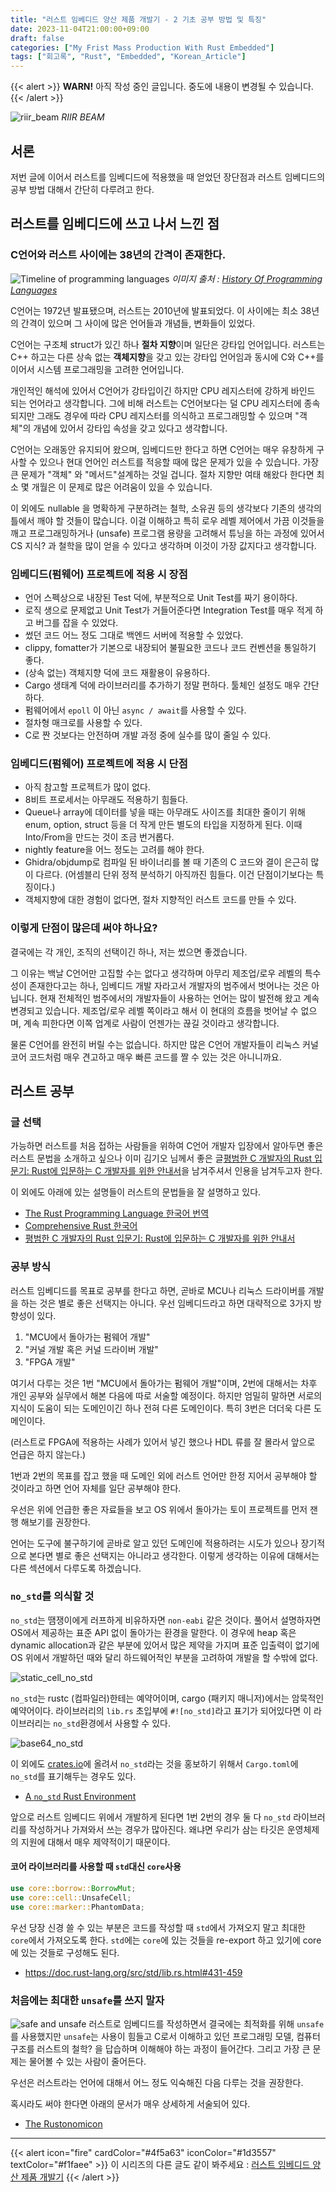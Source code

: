 ```yaml
---
title: "러스트 임베디드 양산 제품 개발기 - 2 기초 공부 방법 및 특징"
date: 2023-11-04T21:00:00+09:00
draft: false
categories: ["My Frist Mass Production With Rust Embedded"]
tags: ["회고록", "Rust", "Embedded", "Korean_Article"]
---
```


{{< alert >}}
**WARN!** 아직 작성 중인 글입니다. 중도에 내용이 변경될 수 있습니다.
{{< /alert >}}

![riir_beam](feature.jpg)
_RIIR BEAM_

## 서론
저번 글에 이어서 러스트를 임베디드에 적용했을 때 얻었던 장단점과 러스트 임베디드의 공부 방법 대해서 간단히 다루려고 한다.

## 러스트를 임베디드에 쓰고 나서 느낀 점

### C언어와 러스트 사이에는 38년의 간격이 존재한다.
![Timeline of programming languages](TimelineOfProgrammingLanguages.webp) _이미지 출처 : [History Of Programming Languages](https://javaconceptoftheday.com/history-of-programming-languages/)_

C언어는 1972년 발표됐으며, 러스트는 2010년에 발표되었다. 이 사이에는 최소 38년의 간격이 있으며 그 사이에 많은 언어들과 개념들, 변화들이 있었다.

C언어는 구조체 struct가 있긴 하나 **절차 지향**이며 일단은 강타입 언어입니다.
러스트는 C++ 하고는 다른 상속 없는 **객체지향**을 갖고 있는 강타입 언어임과 동시에 C와 C++를 이어서 시스템 프로그래밍을 고려한 언어입니다.

개인적인 해석에 있어서 C언어가 강타입이긴 하지만 CPU 레지스터에 강하게 바인드 되는 언어라고 생각합니다. 그에 비해 러스트는 C언어보다는 덜 CPU 레지스터에 종속되지만 그래도 경우에 따라 CPU 레지스터를 의식하고 프로그래밍할 수 있으며 "객체"의 개념에 있어서 강타입 속성을 갖고 있다고 생각합니다.

C언어는 오래동안 유지되어 왔으며, 임베디드만 한다고 하면 C언어는 매우 유창하게 구사할 수 있으나 현대 언어인 러스트를 적응할 때에 많은 문제가 있을 수 있습니다. 가장 큰 문제가 "객체" 와 "메서드"설계하는 것일 겁니다. 절차 지향만 여태 해왔다 한다면 최소 몇 개월은 이 문제로 많은 어려움이 있을 수 있습니다.

이 외에도 nullable 을 명확하게 구분하려는 철학, 소유권 등의 생각보다 기존의 생각의 틀에서 깨야 할 것들이 많습니다. 이걸 이해하고 특히 로우 레벨 제어에서 가끔 이것들을 깨고 프로그래밍하거나 (unsafe) 프로그램 용량을 고려해서 튜닝을 하는 과정에 있어서 CS 지식? 과 철학을 많이 얻을 수 있다고 생각하며 이것이 가장 값지다고 생각합니다.

### 임베디드(펌웨어) 프로젝트에 적용 시 장점
- 언어 스펙상으로 내장된 Test 덕에, 부분적으로 Unit Test를 짜기 용이하다.
- 로직 생으로 문제없고 Unit Test가 거들어준다면 Integration Test를 매우 적게 하고 버그를 잡을 수 있었다.
- 썼던 코드 어느 정도 그대로 백엔드 서버에 적용할 수 있었다.
- clippy, fomatter가 기본으로 내장되어 불필요한 코드나 코드 컨벤션을 통일하기 좋다.
- (상속 없는) 객체지향 덕에 코드 재활용이 유용하다.
- Cargo 생태계 덕에 라이브러리를 추가하기 정말 편하다. 툴체인 설정도 매우 간단하다.
- 펌웨어에서 `epoll` 이 아닌 `async / await`를 사용할 수 있다.
- 절차형 매크로를 사용할 수 있다.
- C로 짠 것보다는 안전하며 개발 과정 중에 실수를 많이 줄일 수 있다.

### 임베디드(펌웨어) 프로젝트에 적용 시 단점
- 아직 참고할 프로젝트가 많이 없다.
- 8비트 프로세서는 아무래도 적용하기 힘들다.
- Queue나 array에 데이터를 넣을 때는 아무래도 사이즈를 최대한 줄이기 위해 enum, option, struct 등을 더 작게 만든 별도의 타입을 지정하게 된다. 이때 Into/From을 만드는 것이 조금 번거롭다.
- nightly feature을 어느 정도는 고려를 해야 한다.
- Ghidra/objdump로 컴파일 된 바이너리를 볼 때 기존의 C 코드와 결이 은근히 많이 다르다. (어셈블리 단위 정적 분석하기 아직까진 힘들다. 이건 단점이기보다는 특징이다.)
- 객체지향에 대한 경험이 없다면, 절차 지향적인 러스트 코드를 만들 수 있다.

### 이렇게 단점이 많은데 써야 하나요?
결국에는 각 개인, 조직의 선택이긴 하나, 저는 썼으면 좋겠습니다.

그 이유는 백날 C언어만 고집할 수는 없다고 생각하며 아무리 제조업/로우 레벨의 특수성이 존재한다고는 하나, 임베디드 개발 자라고서 개발자의 범주에서 벗어나는 것은 아닙니다. 현재 전체적인 범주에서의 개발자들이 사용하는 언어는 많이 발전해 왔고 계속 변경되고 있습니다. 제조업/로우 레벨 쪽이라고 해서 이 현대의 흐름을 벗어날 수 없으며, 계속 피한다면 이쪽 업계로 사람이 언젠가는 끊길 것이라고 생각합니다.

물론 C언어를 완전히 버릴 수는 없습니다. 하지만 많은 C언어 개발자들이 리눅스 커널 코어 코드처럼 매우 견고하고 매우 빠른 코드를 짤 수 있는 것은 아니니까요.

## 러스트 공부

### 글 선택
가능하면 러스트를 처음 접하는 사람들을 위하여 C언어 개발자 입장에서 알아두면 좋은 러스트 문법을 소개하고 싶으나 이미 김기오 님께서 좋은 글[평범한 C 개발자의 Rust 입문기: Rust에 입문하는 C 개발자를 위한 안내서](https://wikidocs.net/book/12811)을 남겨주셔서 인용을 남겨두고자 한다.

이 외에도 아래에 있는 설명들이 러스트의 문법들을 잘 설명하고 있다.

- [The Rust Programming Language 한국어 번역](https://rinthel.github.io/rust-lang-book-ko)
- [Comprehensive Rust 한국어](https://google.github.io/comprehensive-rust/ko/index.html)
- [평범한 C 개발자의 Rust 입문기: Rust에 입문하는 C 개발자를 위한 안내서](https://wikidocs.net/book/12811)

### 공부 방식
러스트 임베디드를 목표로 공부를 한다고 하면, 곧바로 MCU나 리눅스 드라이버를 개발을 하는 것은 별로 좋은 선택지는 아니다.
우선 임베디드라고 하면 대략적으로 3가지 방향성이 있다.
1. "MCU에서 돌아가는 펌웨어 개발"
2. "커널 개발 혹은 커널 드라이버 개발"
3. "FPGA 개발"

여기서 다루는 것은 1번 "MCU에서 돌아가는 펌웨어 개발"이며, 2번에 대해서는 차후 개인 공부와 실무에서 해본 다음에 따로 서술할 예정이다. 하지만 엄밀히 말하면 서로의 지식이 도움이 되는 도메인이긴 하나 전혀 다른 도메인이다. 특히 3번은 더더욱 다른 도메인이다.

(러스트로 FPGA에 적용하는 사례가 있어서 넣긴 했으나 HDL 류를 잘 몰라서 앞으로 언급은 하지 않는다.)

1번과 2번의 목표를 잡고 했을 때 도메인 외에 러스트 언어만 한정 지어서 공부해야 할 것이라고 하면 언어 자체를 일단 공부해야 한다.

우선은 위에 언급한 좋은 자료들을 보고 OS 위에서 돌아가는 토이 프로젝트를 먼저 잰 행 해보기를 권장한다.

언어는 도구에 불구하기에 곧바로 알고 있던 도메인에 적용하려는 시도가 있으나 장기적으로 본다면 별로 좋은 선택지는 아니라고 생각한다. 이렇게 생각하는 이유에 대해서는 다른 섹션에서 다루도록 하겠습니다.

### `no_std`를 의식할 것
`no_std`는 땜쟁이에게 러프하게 비유하자면 `non-eabi` 같은 것이다. 풀어서 설명하자면 OS에서 제공하는 표준 API 없이 돌아가는 환경을 말한다. 이 경우에 heap 혹은 dynamic allocation과 같은 부분에 있어서 많은 제약을 가지며 표준 입출력이 없기에 OS 위에서 개발하던 때와 달리 하드웨어적인 부분을 고려하여 개발을 할 수밖에 없다.

![static_cell_no_std](static_cell_no_std.png)

`no_std`는 rustc (컴파일러)한테는 예약어이며, cargo (패키지 매니저)에서는 암묵적인 예약어이다. 라이브러리의 `lib.rs` 초입부에 `#![no_std]`라고 표기가 되어있다면 이 라이브러리는 `no_std`환경에서 사용할 수 있다.

![base64_no_std](base64_no_std.png)

이 외에도 [crates.io](https://crates.io/)에 올려서 `no_std`라는 것을 홍보하기 위해서 `Cargo.toml`에 `no_std`를 표기해두는 경우도 있다.

- [A `no_std` Rust Environment](https://docs.rust-embedded.org/book/intro/no-std.html)

앞으로 러스트 임베디드 위에서 개발하게 된다면 1번 2번의 경우 둘 다 `no_std` 라이브러리를 작성하거나 가져와서 쓰는 경우가 많아진다. 왜냐면 우리가 삼는 타깃은 운영체제의 지원에 대해서 매우 제약적이기 때문이다.

#### 코어 라이브러리를 사용할 때 `std`대신 `core`사용
```rs
use core::borrow::BorrowMut;
use core::cell::UnsafeCell;
use core::marker::PhantomData;
```

우선 당장 신경 쓸 수 있는 부분은 코드를 작성할 때 `std`에서 가져오지 말고 최대한 `core`에서 가져오도록 한다. `std`에는 `core`에 있는 것들을 re-export 하고 있기에 core에 있는 것들로 구성해도 된다.

- https://doc.rust-lang.org/src/std/lib.rs.html#431-459

### 처음에는 최대한 `unsafe`를 쓰지 말자
![safe and unsafe](safeandunsafe.svg)
러스트로 임베디드를 작성하면서 결국에는 최적화를 위해 `unsafe`를 사용했지만 `unsafe`는 사용이 힘들고 C로서 이해하고 있던 프로그래밍 모델, 컴퓨터 구조를 러스트의 철학? 을 답습하며 이해해야 하는 과정이 들어간다. 그리고 가장 큰 문제는 물어볼 수 있는 사람이 줄어든다.

우선은 러스트라는 언어에 대해서 어느 정도 익숙해진 다음 다루는 것을 권장한다.

혹시라도 써야 한다면 아래의 문서가 매우 상세하게 서술되어 있다.

- [The Rustonomicon](https://doc.rust-lang.org/nomicon/)

-------------------------------
{{< alert icon="fire" cardColor="#4f5a63" iconColor="#1d3557" textColor="#f1faee" >}}
이 시리즈의 다른 글도 같이 봐주세요 : 
[러스트 임베디드 양산 제품 개발기](/categories/my-frist-mass-production-with-rust-embedded/)
{{< /alert >}}